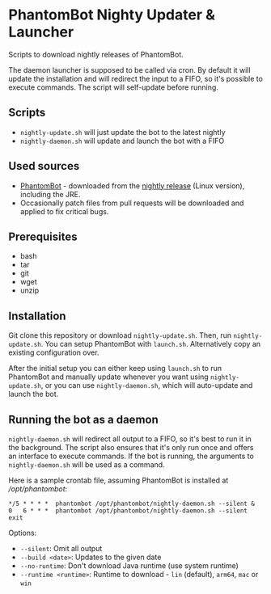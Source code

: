 # PhantomBot Nighty Updater & Launcher

Scripts to download nightly releases of PhantomBot.

The daemon launcher is supposed to be called via cron. By default it will update the installation and will redirect the
input to a FIFO, so it's possible to execute commands. The script will self-update before running.

## Scripts
- `nightly-update.sh` will just update the bot to the latest nightly
- `nightly-daemon.sh` will update and launch the bot with a FIFO

## Used sources
* [PhantomBot](https://github.com/PhantomBot/PhantomBot) - downloaded from the [nightly release](https://github.com/PhantomBot/nightly-build) (Linux version), including the JRE.
* Occasionally patch files from pull requests will be downloaded and applied to fix critical bugs.

## Prerequisites
- bash
- tar
- git
- wget
- unzip

## Installation
Git clone this repository or download `nightly-update.sh`. Then, run `nightly-update.sh`. You can setup PhantomBot with
`launch.sh`. Alternatively copy an existing configuration over.

After the initial setup you can either keep using `launch.sh` to run PhantomBot and manually update whenever you want
using `nightly-update.sh`, or you can use `nightly-daemon.sh`, which will auto-update and launch the bot.

## Running the bot as a daemon
`nightly-daemon.sh` will redirect all output to a FIFO, so it's best to run it in the background. The script also
ensures that it's only run once and offers an interface to execute commands. If the bot is running, the arguments to
`nightly-daemon.sh` will be used as a command.

Here is a sample crontab file, assuming PhantomBot is installed at */opt/phantombot*:
```crontab
*/5 * * * *  phantombot /opt/phantombot/nightly-daemon.sh --silent &
0   6 * * *  phantombot /opt/phantombot/nightly-daemon.sh --silent exit
```

Options:
* `--silent`: Omit all output
* `--build <date>`: Updates to the given date
* `--no-runtime`: Don't download Java runtime (use system runtime)
* `--runtime <runtime>`: Runtime to download - `lin` (default), `arm64`, `mac` or `win`
